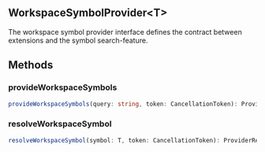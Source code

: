## WorkspaceSymbolProvider&lt;T&gt;

The workspace symbol provider interface defines the contract between extensions and the symbol search-feature.

## Methods

### provideWorkspaceSymbols

```typescript
provideWorkspaceSymbols(query: string, token: CancellationToken): ProviderResult<T[]>
```

### resolveWorkspaceSymbol

```typescript
resolveWorkspaceSymbol(symbol: T, token: CancellationToken): ProviderResult<T>
```

